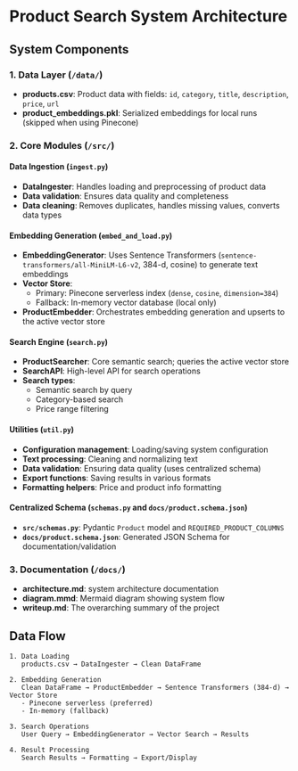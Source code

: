 # Product Search System Architecture


## System Components

### 1. Data Layer (`/data/`)
- **products.csv**: Product data with fields: `id`, `category`, `title`, `description`, `price`, `url`
- **product_embeddings.pkl**: Serialized embeddings for local runs (skipped when using Pinecone)

### 2. Core Modules (`/src/`)

#### Data Ingestion (`ingest.py`)
- **DataIngester**: Handles loading and preprocessing of product data
- **Data validation**: Ensures data quality and completeness
- **Data cleaning**: Removes duplicates, handles missing values, converts data types

#### Embedding Generation (`embed_and_load.py`)
- **EmbeddingGenerator**: Uses Sentence Transformers (`sentence-transformers/all-MiniLM-L6-v2`, 384-d, cosine) to generate text embeddings
- **Vector Store**:
  - Primary: Pinecone serverless index (`dense`, `cosine`, `dimension=384`)
  - Fallback: In-memory vector database (local only)
- **ProductEmbedder**: Orchestrates embedding generation and upserts to the active vector store

#### Search Engine (`search.py`)
- **ProductSearcher**: Core semantic search; queries the active vector store
- **SearchAPI**: High-level API for search operations
- **Search types**:
  - Semantic search by query
  - Category-based search
  - Price range filtering
 
#### Utilities (`util.py`)
- **Configuration management**: Loading/saving system configuration
- **Text processing**: Cleaning and normalizing text
- **Data validation**: Ensuring data quality (uses centralized schema)
- **Export functions**: Saving results in various formats
- **Formatting helpers**: Price and product info formatting

#### Centralized Schema (`schemas.py` and `docs/product.schema.json`)
- **`src/schemas.py`**: Pydantic `Product` model and `REQUIRED_PRODUCT_COLUMNS`
- **`docs/product.schema.json`**: Generated JSON Schema for documentation/validation

### 3. Documentation (`/docs/`)
- **architecture.md**: system architecture documentation
- **diagram.mmd**: Mermaid diagram showing system flow
- **writeup.md**: The overarching summary of the project


## Data Flow

```
1. Data Loading
   products.csv → DataIngester → Clean DataFrame

2. Embedding Generation
   Clean DataFrame → ProductEmbedder → Sentence Transformers (384-d) → Vector Store
   - Pinecone serverless (preferred)
   - In-memory (fallback)

3. Search Operations
   User Query → EmbeddingGenerator → Vector Search → Results

4. Result Processing
   Search Results → Formatting → Export/Display
```
